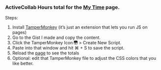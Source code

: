 ### ActiveCollab Hours total for the [My Time](https://app.activecollab.com/207970/my-time) page.

Steps:

1. Install [TamperMonkey](https://www.tampermonkey.net/) (it’s just an extension that lets you run JS on pages) 
1. Go to the Gist I made and copy the content. 
1. Click the TamperMonkey Icon ![TamperMonkey Icon](https://raw.githubusercontent.com/sr4136/activecollab-totals/master/tampermonkey.png) > Create New Script. 
1. Paste into that window and hit ⌘ + S to save the script. 
1. Reload the [page](https://app.activecollab.com/207970/my-time) to see the totals
1. Optional: edit that TamperMonkey file to adjust the CSS colors that you like better.
